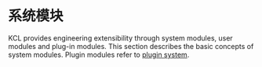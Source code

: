 # 系统模块

KCL provides engineering extensibility through system modules, user modules and plug-in modules. This section describes the basic concepts of system modules. Plugin modules refer to [plugin system](/docs/reference/plugin/).

